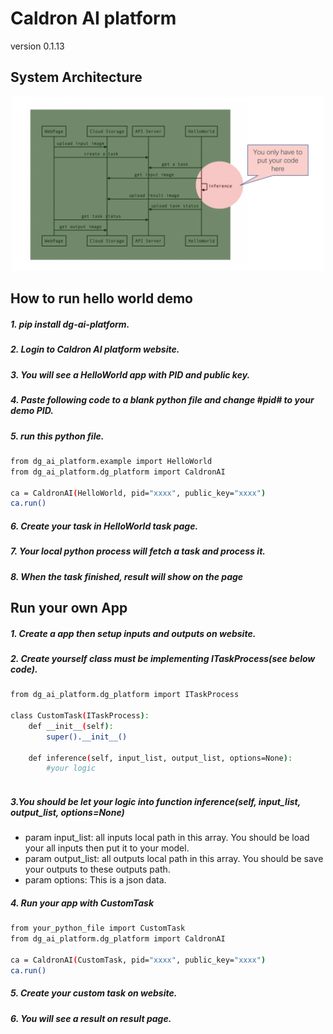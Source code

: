 # Caldron AI platform

version 0.1.13

## System Architecture
<p align="center"><img src="https://raw.githubusercontent.com/gd4219/caldron_ai_platform/master/images/sequence01.jpeg" width="500"  /></p>


## How to run hello world demo
##### 1. pip install dg-ai-platform.
##### 2. Login to Caldron AI platform website.
##### 3. You will see a HelloWorld app with PID and public key.
##### 4. Paste following code to a blank python file and change #pid# to your demo PID.
##### 5. run this python file.
```bash 
from dg_ai_platform.example import HelloWorld
from dg_ai_platform.dg_platform import CaldronAI

ca = CaldronAI(HelloWorld, pid="xxxx", public_key="xxxx")
ca.run()
```
##### 6. Create your task in HelloWorld task page.
##### 7. Your local python process will fetch a task and process it.
##### 8. When the task finished, result will show on the page 

## Run your own App
##### 1. Create a app then setup inputs and outputs on website.
##### 2. Create yourself class must be implementing ITaskProcess(see below code).
```bash
from dg_ai_platform.dg_platform import ITaskProcess

class CustomTask(ITaskProcess):
    def __init__(self):
        super().__init__()

    def inference(self, input_list, output_list, options=None):
        #your logic
        
```
##### 3.You should be let your logic into function inference(self, input_list, output_list, options=None)
* param input_list: all inputs local path in this array. You should be load your all inputs then put it to your model.
* param output_list: all outputs local path in this array. You should be save your outputs to these outputs path.
* param options: This is a json data. 
##### 4. Run your app with CustomTask
```bash 
from your_python_file import CustomTask
from dg_ai_platform.dg_platform import CaldronAI

ca = CaldronAI(CustomTask, pid="xxxx", public_key="xxxx")
ca.run()
```
##### 5. Create your custom task on website.
##### 6. You will see a result on result page.
